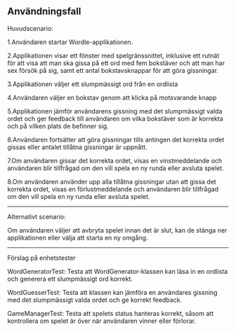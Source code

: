 Användningsfall
--------------------------
Huvudscenario:

1.Användaren startar Wordle-applikationen.

2.Applikationen visar ett fönster med spelgränssnittet, inklusive ett rutnät för att visa att man ska gissa på ett ord med fem bokstäver och att man har sex försök på sig, samt ett antal bokstavsknappar för att göra gissningar.

3.Applikationen väljer ett slumpmässigt ord från en ordlista

4.Användaren väljer en bokstav genom att klicka på motsvarande knapp

5.Applikationen jämför användarens gissning med det slumpmässigt valda ordet och ger feedback till användaren om vilka bokstäver som är korrekta och på vilken plats de befinner sig.

6.Användaren fortsätter att göra gissningar tills antingen det korrekta ordet gissas eller antalet tillåtna gissningar är uppnått.

7.Om användaren gissar det korrekta ordet, visas en vinstmeddelande och användaren blir tillfrågad om den vill spela en ny runda eller avsluta spelet.

8.Om användaren använder upp alla tillåtna gissningar utan att gissa det korrekta ordet, visas en förlustmeddelande och användaren blir tillfrågad om den vill spela en ny runda eller avsluta spelet.

--------------------------
Alternativt scenario:

Om användaren väljer att avbryta spelet innan det är slut, kan de stänga ner applikationen eller välja att starta en ny omgång.

--------------------------
Förslag på enhetstester

WordGeneratorTest: Testa att WordGenerator-klassen kan läsa in en ordlista och generera ett slumpmässigt ord korrekt.

WordGuesserTest: Testa att klassen kan jämföra en användares gissning med det slumpmässigt valda ordet och ge korrekt feedback.

GameManagerTest: Testa att spelets status hanteras korrekt, såsom att kontrollera om spelet är över när användaren vinner eller förlorar.